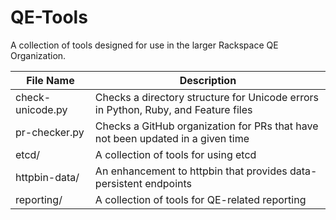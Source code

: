 # QE-Tools
A collection of tools designed for use in the larger Rackspace QE Organization.

| File Name        | Description                                                                        |
|------------------|------------------------------------------------------------------------------------|
| check-unicode.py | Checks a directory structure for Unicode errors in Python, Ruby, and Feature files |
| pr-checker.py    | Checks a GitHub organization for PRs that have not been updated in a given time    |
| etcd/            | A collection of tools for using etcd                                               |
| httpbin-data/    | An enhancement to httpbin that provides data-persistent endpoints                  |
| reporting/       | A collection of tools for QE-related reporting                                     |
